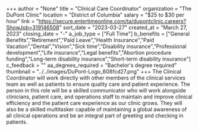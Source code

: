 +++
author = "None"
title = "Clinical Care Coordinator"
organization = "The DuPont Clinic"
location = "District of Columbia"
salary = "$25 to $30 per hour"
link = "https://secure.entertimeonline.com/ta/dupontclinic.careers?ShowJob=319146508"
sort_date = "2023-03-27"
created_at = "March 27, 2023"
closing_date = "-"
a_job_type = ["Full Time"]
b_benefits = ["General Benefits","Retirement","Paid Leave","Health Insurance","Paid Vacation","Dental","Vision","Sick time","Disability insurance","Professional development","Life insurance","Legal benefits","Abortion procedure funding","Long-term disability insurance","Short-term disability insurance"]
c_feedback = ""
aa_degrees_required = "Bachelor's degree required"
thumbnail = "../../images/DuPont-Logo_608fcd27.png"
+++
The Clinical Coordinator will work directly with other members of the clinical services team as well as patients to ensure quality care and patient experience. The person in this role will be a skilled communicator who will work alongside clinicians, patient care, and operations staff to maintain and improve clinical efficiency and the patient care experience as our clinic grows. They will also be a skilled multitasker capable of maintaining a global awareness of all clinical operations and be an integral part of greeting and checking in patients. 